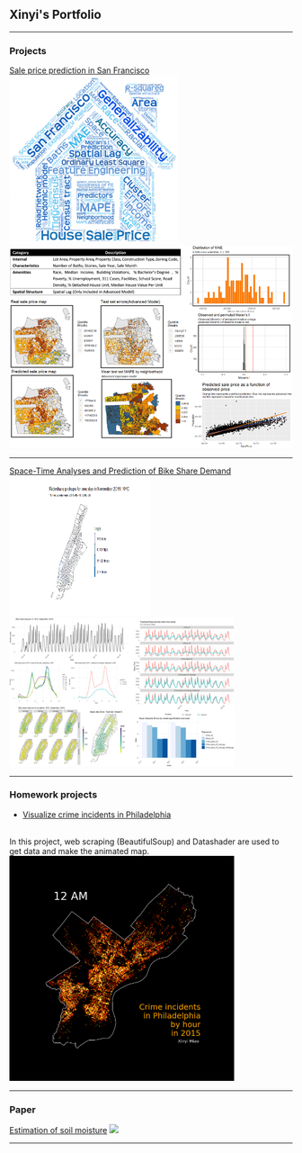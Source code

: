 ## Xinyi's Portfolio

---

### Projects

[Sale price prediction in San Francisco](/html/salesPredictionSF.html)
<img src="images/wordCloud.png?raw=true" style="width:300px;height:300px;">
<img src="images/saleSF.png?raw=true"/>

---
[Space-Time Analyses and Prediction of Bike Share Demand](/bikesharedAnalysis)
<img src="images/bikeActivity.gif?raw=true" style="width:250px;height:250px;">
<img src="images/bikePredict.png?raw=true" style="width:400px;">

---

### Homework projects

- [Visualize crime incidents in Philadelphia](https://nbviewer.jupyter.org/github/XinyiMsumyee/HomeworkProjectForMUSA620/blob/master/assignment-5_Xinyi_Miao.ipynb)
<br>
In this project, web scraping (BeautifulSoup) and Datashader are used to get data and make the animated map.
<br>
<img src="images/crimes_hour.gif?raw=true" style="width:400px;height:400px;">

---

### Paper
[Estimation of soil moisture](/pdf/soilMoisture.pdf)
<img src="images/soilMoisture_poster.jpg?raw=true"/>


---